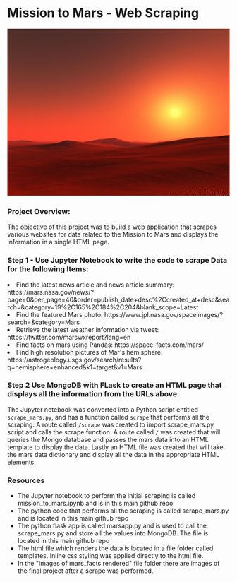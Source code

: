 # Mission to Mars - Web Scraping

<img src="mars-surface_img.jpg" alt="">

<div>
 <h3>Project Overview:</h3
 <p>The objective of this project was to build a web application that scrapes various websites for data related to the Mission to Mars and displays the information in a single HTML page.</p>
</div>

<div>
  <h3>Step 1 - Use Jupyter Notebook to write the code to scrape Data for the following Items:</h3
  <ul>
  <li>Find the latest news article and news article summary: https://mars.nasa.gov/news/?page=0&per_page=40&order=publish_date+desc%2Ccreated_at+desc&search=&category=19%2C165%2C184%2C204&blank_scope=Latest</li>
  <li>Find the featured Mars photo: https://www.jpl.nasa.gov/spaceimages/?search=&category=Mars</li>
  <li>Retrieve the latest weather information via tweet: https://twitter.com/marswxreport?lang=en</li>
  <li>Find facts on mars using Pandas: https://space-facts.com/mars/</li>
  <li>Find high resolution pictures of Mar's hemisphere: https://astrogeology.usgs.gov/search/results?q=hemisphere+enhanced&k1=target&v1=Mars </li>
  </ul>
</div>
<div>
  <h3>Step 2 Use MongoDB with FLask to create an HTML page that displays all the information from the URLs above:</h3>
  <p>
  The Jupyter notebook was converted into a Python script entitled <code>scrape_mars.py</code>, and has a function called <code>scrape</code> that performs all the scraping. A route called <code>/scrape</code> was created to import scrape_mars.py script and calls the scrape function. A route called <code>/</code> was created that will queries the Mongo database and passes the mars data into an HTML template to display the data. Lastly an HTML file was created that will take the mars data dictionary and display all the data in the appropriate HTML elements. 
  </p>
 
 <div>
  <h3>Resources</h3>
   <ul>
  <li>The Jupyter notebook to perform the initial scraping is called mission_to_mars.ipynb and is in this main github repo</li>
  <li>The python code that performs all the scraping is called scrape_mars.py and is located in this main github repo</li>
  <li>The python flask app is called marsapp.py and is used to call the scrape_mars.py and store all the values into MongoDB. The file is located in this main github repo</li>
  <li>The html file which renders the data is located in a file folder called templates. Inline css styling was applied directly to the html file.</li>
  <li>In the "images of mars_facts rendered" file folder there are images of the final project after a scrape was performed.</li>
  </ul>
 </div>
 
  
